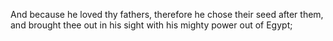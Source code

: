 And because he loved thy fathers, therefore he chose their seed after them, and brought thee out in his sight with his mighty power out of Egypt;
